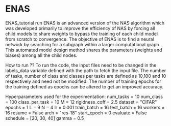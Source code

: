 # ENAS
ENAS_tutorial run
ENAS is an advanced version of the NAS algorithm which was developed primarily to improve the efficiency of NAS by forcing 
all child models to share weights to bypass the training of each child model from scratch to convergence. 
The objective of ENAS is to find a neural network by searching for a subgraph within a larger computational graph. 
This automated model design method shares the parameters (weights and biases) among all the child nodes.


How to run ??
To run the code, the input files need to be changed in the labels_data variable defined with the path to fetch the input file. 
The number of tasks, number of class and classes per tasks are defined as 10,100 and 10 respectively and need not be modified. 
The number of training epochs for the training defined as epochs can be altered to get an improved accuracy.

Hyperparameters used for the experimentation:
    num_tasks = 10
    num_class = 100
    class_per_task = 10
    M = 12
    rigidness_coff = 2.5
    dataset = "CIFAR"
    epochs = 1
    L = 9
    N = 4
    lr = 0.001
    train_batch = 16
    test_batch = 16
    workers = 16
    resume = False
    arch = "res-18"
    start_epoch = 0
    evaluate = False
    schedule = [20, 30, 40]
    gamma = 0.5
